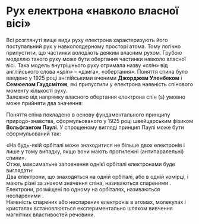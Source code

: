 # Рух електрона «навколо власної вісі»

Всі розглянуті вище види руху електрона характеризують його поступальний рух у навколоядерному просторі атома. Тому логічно припустити, що частинки володіють деяким власним рухом. Грубою моделлю такого руху може бути обертання частинки навколо власної вісі. Така модель внутрішнього руху отримала назву *«спін»* від англійського слова *«spin»* – «дзига», «обертання». Поняття спина було введено у 1925 році англійськими вченими **Джорджем Уленбеком** і **Семюелом Гаудсмітом**, які припустили у електрона наявність спінового моменту кількості руху.     
Залежно від напрямку власного обертання електрона спін (s) умовно може прийняти два значення:         
<!---картинки--->
Поняття спіна покладено в основу фундаментального принципу природо-знавства, сформульованого у 1925 році швейцарським фізиком **Вольфгангом Паулі**. У спрощеному вигляді принцип Паулі може бути сформульований так:     
<!---Паули--->
«На будь-якій орбіталі може знаходитися не більше двох електронів і лише у тому випадку, якщо вони мають протилежні (антипаралельні) спини».         
Отже, максимальне заповнення однієї орбіталі електронами буде виглядати:<!---клеточка---->        
Два електрони, що знаходяться на одній орбіталі, або в одній комірці, і мають різні за знаком значення спіна, називаються спареними<!---клеточка----> .       
Електрони, розміщені по одному на орбіталях, називаються неспареними<!---клеточка----> .               
Наявність спарених або неспарених електронів в атомах, молекулах і кристалах встановлюється експериментально шляхом вивчення магнітних властивостей речовини.      


    